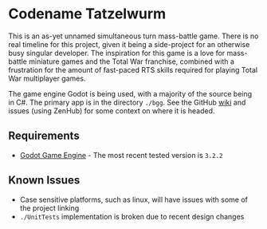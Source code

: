 # Codename Tatzelwurm

This is an as-yet unnamed simultaneous turn mass-battle game.
There is no real timeline for this project, given it being a side-project for an otherwise busy singular developer.
The inspiration for this game is a love for mass-battle miniature games and the Total War franchise, combined with a frustration for the amount of fast-paced RTS skills required for playing Total War multiplayer games.

The game engine Godot is being used, with a majority of the source being in C#.
The primary app is in the directory `./bgg`.
See the GitHub [wiki](https://github.com/StStep/tatzelwurm-client/wiki) and issues (using ZenHub) for some context on where it is headed.

## Requirements

* [Godot Game Engine](https://godotengine.org/) - The most recent tested version is `3.2.2`

## Known Issues

* Case sensitive platforms, such as linux, will have issues with some of the project linking
* `./UnitTests` implementation is broken due to recent design changes
